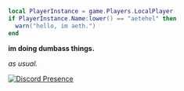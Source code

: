 ```lua
local PlayerInstance = game.Players.LocalPlayer
if PlayerInstance.Name:lower() == "aetehel" then
  warn("hello, im aeth.")
end
``` 
**im doing dumbass things.**

*as usual.*

[![Discord Presence](https://lanyard.cnrad.dev/api/944250655466455044)](https://discord.com/users/944250655466455044)
